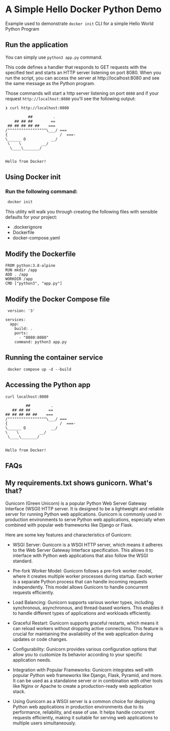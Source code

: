 # A Simple Hello Docker Python Demo 

Example used to demonstrate ```docker init``` CLI for a simple Hello World Python Program


## Run the application





You can simply use `python3 app.py` command.


This code defines a handler that responds to GET requests with the specified text and starts an HTTP server listening on port 8080. When you run the script, you can access the server at http://localhost:8080 and see the same message as the Python program.

Those commands will start a http server listening on port `8080` 
and if your request `http://localhost:8080` you'll see the following output: 
```shell
❯ curl http://localhost:8080

          ##         .
    ## ## ##        ==
 ## ## ## ## ##    ===
/"""""""""""""""""\___/ ===
{                       /  ===-
\______ O           __/
 \    \         __/
  \____\_______/


Hello from Docker!

```


## Using Docker init

### Run the following command:

```bash
 docker init
```

This utility will walk you through creating the following files with sensible defaults for your project:
  - .dockerignore
  - Dockerfile
  - docker-compose.yaml

## Modify the Dockerfile

```
FROM python:3.8-alpine
RUN mkdir /app
ADD . /app
WORKDIR /app
CMD ["python3", "app.py"]
```



## Modify the Docker Compose file


```
 version: '3'

services:
  app:
    build: .
    ports:
      - "8080:8080"
    command: python3 app.py
 ```
 
 ## Running the container service
 
 ```
  docker compose up -d --build
 ```
 
 ## Accessing the Python app
 
 ```
 curl localhost:8080

          ##         .
    ## ## ##        ==
 ## ## ## ## ##    ===
/"""""""""""""""""\___/ ===
{                       /  ===-
\______ O           __/
 \    \         __/
  \____\_______/


Hello from Docker!
```

## FAQs

## My requirements.txt shows gunicorn. What's that?

Gunicorn (Green Unicorn) is a popular Python Web Server Gateway Interface (WSGI) HTTP server. It is designed to be a lightweight and reliable server for running Python web applications. Gunicorn is commonly used in production environments to serve Python web applications, especially when combined with popular web frameworks like Django or Flask.

Here are some key features and characteristics of Gunicorn:

- WSGI Server: Gunicorn is a WSGI HTTP server, which means it adheres to the Web Server Gateway Interface specification. This allows it to interface with Python web applications that also follow the WSGI standard.

- Pre-fork Worker Model: Gunicorn follows a pre-fork worker model, where it creates multiple worker processes during startup. Each worker is a separate Python process that can handle incoming requests independently. This model allows Gunicorn to handle concurrent requests efficiently.

- Load Balancing: Gunicorn supports various worker types, including synchronous, asynchronous, and thread-based workers. This enables it to handle different types of applications and workloads efficiently.

- Graceful Restart: Gunicorn supports graceful restarts, which means it can reload workers without dropping active connections. This feature is crucial for maintaining the availability of the web application during updates or code changes.

- Configurability: Gunicorn provides various configuration options that allow you to customize its behavior according to your specific application needs.

- Integration with Popular Frameworks: Gunicorn integrates well with popular Python web frameworks like Django, Flask, Pyramid, and more. It can be used as a standalone server or in combination with other tools like Nginx or Apache to create a production-ready web application stack.

- Using Gunicorn as a WSGI server is a common choice for deploying Python web applications in production environments due to its performance, reliability, and ease of use. It helps handle concurrent requests efficiently, making it suitable for serving web applications to multiple users simultaneously.
